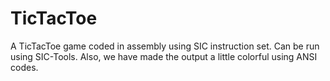 # TicTacToe
A TicTacToe game coded in assembly using SIC instruction set. Can be run using SIC-Tools.
Also, we have made the output a little colorful using ANSI codes. 
